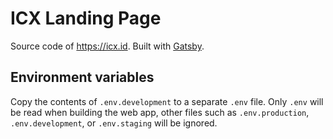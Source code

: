 # ICX Landing Page

Source code of https://icx.id. Built with [Gatsby](https://www.gatsbyjs.com).

## Environment variables

Copy the contents of `.env.development` to a separate `.env` file. Only `.env` will be read when building the web app, other files such as `.env.production`, `.env.development`, or `.env.staging` will be ignored.
